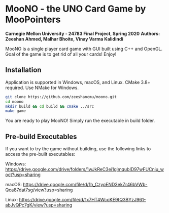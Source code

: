 # MooNO - the UNO Card Game by MooPointers

**Carnegie Mellon University - 24783 Final Project, Spring 2020**
**Authors: Zeeshan Ahmed, Malhar Bhoite, Vinay Varma Kalidindi**

MooNO is a single player card game with GUI built using C++ and OpenGL. Goal of the game is to get rid of all your cards! Enjoy!

## Installation

Application is supported in Windows, macOS, and Linux. CMake 3.8+ required. Use NMake for Windows.

```bash
git clone https://github.com/zeeshancmu/moono.git
cd moono
mkdir build && cd build && cmake ../src
make game
```

You are ready to play MooNO! Simply run the executable in build folder.

## Pre-build Executables

If you want to try the game without building, use the following links to access the pre-built executables:

Windows:
https://drive.google.com/drive/folders/1wJkReC3ei1gimqubID97wFUCniu_woct?usp=sharing

macOS:
https://drive.google.com/file/d/1h_CzyoEND3ekZr46bVWb-Qca87dat7sg/view?usp=sharing

Linux:
https://drive.google.com/file/d/1x7HT4WcoKE9tQ3BYzJ961-abJvQPc7gK/view?usp=sharing